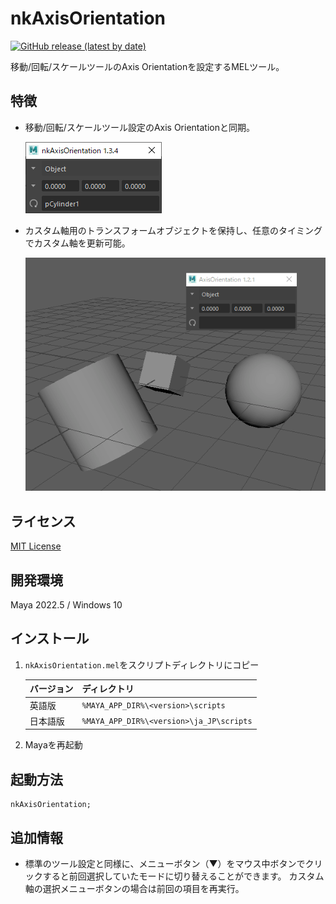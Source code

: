 # nkAxisOrientation

[![GitHub release (latest by date)](https://img.shields.io/github/v/release/imaoki/nkAxisOrientation)](https://github.com/imaoki/nkAxisOrientation/releases/latest)

移動/回転/スケールツールのAxis Orientationを設定するMELツール。

## 特徴

* 移動/回転/スケールツール設定のAxis Orientationと同期。

  ![gui](resource/gui.png "gui")

* カスタム軸用のトランスフォームオブジェクトを保持し、任意のタイミングでカスタム軸を更新可能。

  ![how_to_use_custom_object](resource/how_to_use_custom_object.gif "how_to_use_custom_object")

## ライセンス

[MIT License](https://github.com/imaoki/nkAxisOrientation/blob/main/LICENSE)

<!-- ## 要件 -->

<!-- * [imaoki/Standard](https://github.com/imaoki/Standard) -->

## 開発環境

Maya 2022.5 / Windows 10

## インストール

01. `nkAxisOrientation.mel`をスクリプトディレクトリにコピー

    | バージョン | ディレクトリ                             |
    | ---------- | ---------------------------------------- |
    | 英語版     | `%MAYA_APP_DIR%\<version>\scripts`       |
    | 日本語版   | `%MAYA_APP_DIR%\<version>\ja_JP\scripts` |

02. Mayaを再起動

## 起動方法

```mel
nkAxisOrientation;
```

<!-- ## 使い方 -->

<!-- ## 制限 -->

<!-- * 制限 -->

<!-- ## 既知の問題 -->

<!-- * 問題 -->

## 追加情報

* 標準のツール設定と同様に、メニューボタン（▼）をマウス中ボタンでクリックすると前回選択していたモードに切り替えることができます。
  カスタム軸の選択メニューボタンの場合は前回の項目を再実行。
